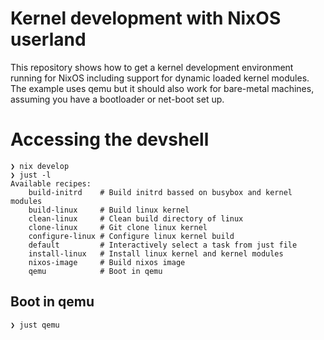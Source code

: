 # Kernel development with NixOS userland

This repository shows how to get a kernel development environment running for NixOS including support for dynamic loaded kernel modules.
The example uses qemu but it should also work for bare-metal machines, assuming you have a bootloader or net-boot set up.

# Accessing the devshell

```
❯ nix develop
❯ just -l
Available recipes:
    build-initrd    # Build initrd bassed on busybox and kernel modules
    build-linux     # Build linux kernel
    clean-linux     # Clean build directory of linux
    clone-linux     # Git clone linux kernel
    configure-linux # Configure linux kernel build
    default         # Interactively select a task from just file
    install-linux   # Install linux kernel and kernel modules
    nixos-image     # Build nixos image
    qemu            # Boot in qemu
```

## Boot in qemu

```
❯ just qemu
```
